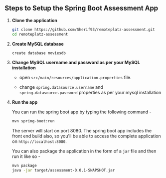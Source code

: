 ## Steps to Setup the Spring Boot Assessment App

1. **Clone the application**

	```bash
	git clone https://github.com/Sherif93/remoteplatz-assessment.git
	cd remoteplatz-assessment
	```

2. **Create MySQL database**

	```bash
	create database moviesdb
	```

3. **Change MySQL username and password as per your MySQL installation**

	+ open `src/main/resources/application.properties` file.

	+ change `spring.datasource.username` and `spring.datasource.password` properties as per your mysql installation

4. **Run the app**

	You can run the spring boot app by typing the following command -

	```bash
	mvn spring-boot:run
	```

	The server will start on port 8080. The spring boot app includes the front end build also, so you'll be able to access the complete application on `http://localhost:8080`.

	You can also package the application in the form of a `jar` file and then run it like so -

	```bash
	mvn package
	java -jar target/assessment-0.0.1-SNAPSHOT.jar
	```
